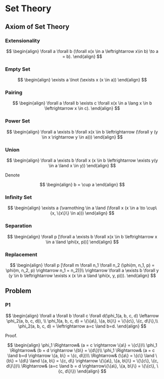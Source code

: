 # Set Theory

## Axiom of Set Theory

### Extensionality

$$
\begin{align}
\forall a \forall b (\forall x(x \in a \leftrightarrow x\in b) \to a = b).
\end{align}
$$

### Empty Set

$$
\begin{align}
\exists a \lnot (\exists x (x \in a))
\end{align}
$$

### Pairing

$$
\begin{align}
\forall a \forall b \exists c \forall x(x \in a \lang x \in b \leftrightarrow x \in c).
\end{align}
$$

### Power Set

$$
\begin{align}
\forall a \exists b \forall x(x \in b \leftrightarrow (\forall y (y \in x \rightarrow y \in a)))
\end{align}
$$

### Union

$$
\begin{align}
\forall a \exists b \forall x (x \in b \leftrightarrow \exists y(y \in a \land x \in y))
\end{align}
$$

Denote

$$
\begin{align}
b = \cup a
\end{align}
$$

### Infinity Set

$$
\begin{align}
\exists a (\varnothing \in a \land (\forall x (x \in a \to \cup\{x, \{x\}\} \in a)))
\end{align}
$$

### Separation

$$
\begin{align}
\forall p [\forall a \exists b \forall x(x \in b \leftrightarrow x \in a \land \phi(x, p))]
\end{align}
$$

### Replacement

$$
\begin{align}
\forall p
    [\forall m \forall n_1 \forall n_2
    (\phi(m, n_1, p) = \phi(m, n_2, p) \rightarrow n_1 = n_2)]\\
    \rightarrow \forall a \exists b \forall y (y \in b \leftrightarrow \exists x (x \in a \land \phi(x, y, p))).
\end{align}
$$

## Problem

### P1

$$
\begin{align}
\forall a \forall b \forall c \forall d(\phi_1(a, b, c, d) \leftarrow \phi_2(a, b, c, d)), \\
\phi_1(a, b, c, d) = \{\{a\}, \{a, b\}\} = \{\{c\}, \{c, d\}\},\\
\phi_2(a, b, c, d) = \leftrightarrow a=c \land b=d.
\end{align}
$$

Proof.

$$
\begin{align}
\phi_1 \Rightarrow& (a = c \rightarrow \{a\} = \{c\})\\
\phi_1 \Rightarrow& (b = d \rightarrow \{b\} = \{d\})\\
\phi_1 \Rightarrow& (a = c \land b=d \rightarrow \{a, b\} = \{c, d\})\\
\Rightarrow& (\{a\} = \{c\} \land \{b\} = \{d\} \land \{a, b\} = \{c, d\} \rightarrow \{\{a\}, \{a, b\}\} = \{\{c\}, \{c, d\}\})\\
\Rightarrow& (a=c \land b = d \rightarrow\{\{a\}, \{a, b\}\} = \{\{c\}, \{c, d\}\})
\end{align}
$$
